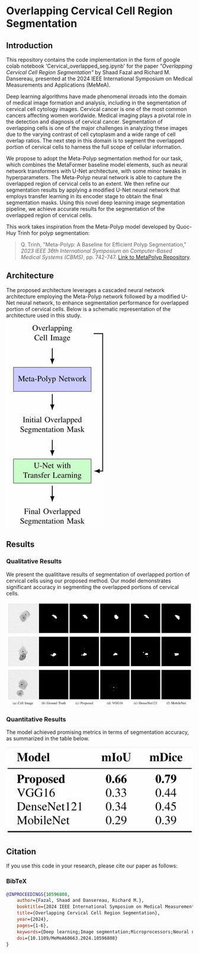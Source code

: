 # Overlapping Cervical Cell Region Segmentation

## Introduction
This repository contains the code implementation in the form of google colab notebook 'Cervical_overlapped_seg.ipynb' for the paper *"Overlapping Cervical Cell Region Segmentation"* by Shaad Fazal and Richard M. Dansereau, presented at the 2024 IEEE International Symposium on Medical Measurements and Applications (MeMeA). 

Deep learning algorithms have made phenomenal inroads into the domain of medical image formation and analysis, including in the segmentation of cervical cell cytology images. Cervical cancer is one of the most common cancers affecting women worldwide. Medical imaging plays a pivotal role in the detection and diagnosis of cervical cancer. Segmentation of overlapping cells is one of the major challenges in analyzing these images due to the varying contrast of cell cytoplasm and a wide range of cell overlap ratios. The next step in this domain is to segment the overlapped portion of cervical cells to harness the full scope of cellular information.

We propose to adopt the Meta-Polyp segmentation method for our task, which combines the MetaFormer baseline model elements, such as neural network transformers with U-Net architecture, with some minor tweaks in hyperparameters. The Meta-Polyp neural network is able to capture the overlapped region of cervical cells to an extent. We then refine our segmentation results by applying a modified U-Net neural network that employs transfer learning in its encoder stage to obtain the final segmentation masks. Using this novel deep learning image segmentation pipeline, we achieve accurate results for the segmentation of the overlapped region of cervical cells.

This work takes inspiration from the Meta-Polyp model developed by Quoc-Huy Trinh for polyp segmentation:

> Q. Trinh, "Meta-Polyp: A Baseline for Efficient Polyp Segmentation," *2023 IEEE 36th International Symposium on Computer-Based Medical Systems (CBMS)*, pp. 742-747. [Link to MetaPolyp Repository](https://github.com/huyquoctrinh/MetaPolyp-CBMS2023).

## Architecture
The proposed architecture leverages a cascaded neural network architecture employing the Meta-Polyp network followed by a modified U-Net neural network, to enhance segmentation performance for overlapped portion of cervical cells. Below is a schematic representation of the architecture used in this study.

![Architecture Diagram](methodology_github.png)

## Results

### Qualitative Results
We present the qualititave results of segmentation of overlapped portion of cervical cells using our proposed method. Our model demonstrates significant accuracy in segmenting the overlapped portions of cervical cells. 

![Qualitative Results](results_github.png)

### Quantitative Results
The model achieved promising metrics in terms of segmentation accuracy, as summarized in the table below.

![Quantitative Results](result_metrics_github.png)

## Citation

If you use this code in your research, please cite our paper as follows:

### BibTeX
```bibtex
@INPROCEEDINGS{10596808,
    author={Fazal, Shaad and Dansereau, Richard M.},
    booktitle={2024 IEEE International Symposium on Medical Measurements and Applications (MeMeA)}, 
    title={Overlapping Cervical Cell Region Segmentation}, 
    year={2024},
    pages={1-6},
    keywords={Deep learning;Image segmentation;Microprocessors;Neural networks;Transfer learning;Pipelines;Computer architecture;Overlapping cervical cell region segmentation;medical image analysis;machine learning;U-Net},
    doi={10.1109/MeMeA60663.2024.10596808}
}
